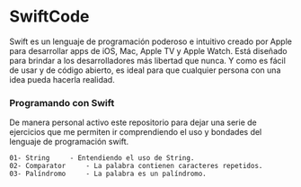 # SwiftCode

Swift es un lenguaje de programación poderoso e intuitivo creado por Apple para desarrollar apps de iOS, Mac, Apple TV y Apple Watch. Está diseñado para brindar a los desarrolladores más libertad que nunca. Y como es fácil de usar y de código abierto, es ideal para que cualquier persona con una idea pueda hacerla realidad.

### Programando con Swift

De manera personal activo este repositorio para dejar una serie de ejercicios que me permiten ir comprendiendo el uso y bondades del lenguaje de programación swift.

    01- String     - Entendiendo el uso de String.
    02- Comparator     - La palabra contienen caracteres repetidos.
    03- Palíndromo     - La palabra es un palíndromo.
